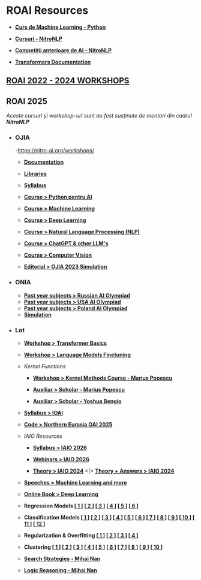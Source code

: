 # ROAI Resources

- **[Curs de Machine Learning - Python](https://www.pyml.ro/)**

- **[Cursuri - NitroNLP](https://www.youtube.com/@nitro_nlp)**

- **[Competiții anterioare de AI - NitroNLP](https://judge.nitro-ai.org/)**

- **[Transformers Documentation](https://huggingface.co/docs/transformers/index)**

## [ROAI 2022 - 2024 WORKSHOPS](https://gitlab.com/nitronlp/Workshops)

## ROAI 2025

*Aceste cursuri și workshop-uri sunt au fost susținute de mentori din cadrul **NitroNLP***

- ### OJIA

    -https://nitro-ai.org/workshops/

    - **[Documentation](https://ojia-docs.olimpiada-ai.ro/)**

    - **[Libraries](https://olimpiada-ai.ro/Importuri.pdf)**

    - **[Syllabus](https://github.com/Olimpiada-AI/programa)**

    - **[Course > Python pentru AI](https://www.youtube.com/watch?v=hwM_xagrduc&list=PLByLNt67Fbic_NTZw0r_gKhhoM8z_UF2P&index=6)**

    - **[Course > Machine Learning](https://www.youtube.com/watch?v=EhJWKW4xd1k&list=PLByLNt67Fbic_NTZw0r_gKhhoM8z_UF2P&index=5)**
   
    - **[Course > Deep Learning](https://www.youtube.com/watch?v=7iNsruNPLrg&list=PLByLNt67Fbic_NTZw0r_gKhhoM8z_UF2P&index=4)**

    - **[Course > Natural Language Processing (NLP)](https://www.youtube.com/watch?v=6UqEn7z6iOY&list=PLByLNt67Fbic_NTZw0r_gKhhoM8z_UF2P&index=3)**

    - **[Course > ChatGPT & other LLM's](https://www.youtube.com/watch?v=tbBMJ_TYWhg&list=PLByLNt67Fbic_NTZw0r_gKhhoM8z_UF2P&index=2)**

     - **[Course > Computer Vision](https://www.youtube.com/watch?v=VoZEDHgHHwg&list=PLByLNt67Fbic_NTZw0r_gKhhoM8z_UF2P)**

    - **[Editorial > OJIA 2023 Simulation](https://www.youtube.com/watch?v=Estbp0bQtOE)**

- ### ONIA

    - **[Past year subjects > Russian AI Olympiad](https://www.kaggle.com/competitions/neoai-2025)**
    - **[Past year subjects > USA AI Olympiad](https://forum.beaver-edge.ai/)**
    - **[Past year subjects > Poland AI Olympiad](https://github.com/OlimpiadaAI/II-OlimpiadaAI)**
    - **[Simulation](https://judge.nitro-ai.org/cram-school/cram-school-preonia-2025/problems/1/task)**

- ### Lot

    - **[Workshop > Transformer Basics](https://github.com/danadascalescu00/ioai-transformer-workshop)**

    - **[Workshop > Language Models Finetuning](https://colab.research.google.com/drive/1n3iTGoZkguVcqYU_nc444QkwQp1D3lc6#scrollTo=uIn0XmFHdMfx)**

    - *Kernel Functions*

        - **[Workshop > Kernel Methods Course - Marius Popescu](./Learning/Kernel%20Methods.pdf)**

        - **[Auxiliar > Scholar - Marius Popescu](https://scholar.google.com/citations?hl=en&user=UPWSjkAAAAAJ)**

        - **[Auxiliar > Scholar - Yoshua Bengio](https://scholar.google.com/citations?hl=en&user=kukA0LcAAAAJ)**

    - **[Syllabus > IOAI](https://ioai-official.org/syllabus-2025/)**

    - **[Code > Northern Eurasia OAI 2025](https://www.kaggle.com/competitions/neoai-2025)**

    - *IAIO Resources*
        - **[Syllabus > IAIO 2026](https://www.iaio-official.org/competition2026/)**

        - **[Webinars > IAIO 2026](https://www.iaio-official.org/webinars/)**

        - **[Theory > IAIO 2024](https://drive.google.com/file/d/1V4Dqf1yfFeZtBEKUSuRriR4-zahYcqbX/view)** <|> **[Theory + Answers > IAIO 2024](https://drive.google.com/file/d/1QC0hv3UraM6NEZFVY6Mv0m6TnnvIYbEc/view)**

    - **[Speeches > Machine Learning and more](https://www.youtube.com/@eemlcommunity3531/playlists)**

    - **[Online Book > Deep Learning](https://www.deeplearningbook.org/)**

    - **Regression Models 
    [[ 1 ](https://web.stanford.edu/class/cme250/files/cme250_lecture2.pdf)] 
    [[ 2 ](https://halweb.uc3m.es/esp/personal/personas/aarribas/esp/docs/estII/tema4_eng.pdf)]
    [[ 3 ](https://02323.compute.dtu.dk/enotes/solutions-chapter5.pdf)]
    [[ 4 ](https://www.youtube.com/watch?v=fusSss43jD8&list=PL2qEL_7r0QITYMa5FcJMB8Pw0sEggqO-M)]
    [[ 5 ](https://www.youtube.com/watch?v=T5AoqxQFkzY)]
    [[ 6 ](https://www.youtube.com/watch?v=aq8VU5KLmkY&list=PLTNMv857s9WUI1Nz4SssXDKAELESXz-bi&index=1)]**

    - **Classification Models
    [[ 1 ](https://w3.cs.jmu.edu/spragunr/CS444/activities/trees_bagging/decision_trees.pdf)]
    [[ 2 ](https://www.cs.toronto.edu/~axgao/cs486686_f21/lecture_notes/Lecture_07_on_Decision_Trees.pdf)]
    [[ 3 ](https://user.phil-fak.uni-duesseldorf.de/~kallmeyer/MachineLearning/homework-naive-bayes.pdf)]
    [[ 4 ](https://web.stanford.edu/~jurafsky/slp3/4.pdf)]
    [[ 5 ](https://web.stanford.edu/~jurafsky/slp3/slides/7_NB.pdf)]
    [[ 6 ](https://cse.iitkgp.ac.in/~pabitra/course/ml/bayesclassifier_pp.pdf)]
    [[ 7 ](https://www.dbs.ifi.lmu.de/Lehre/KDD/WS1819/tutorials/solution_10.pdf)]
    [[ 8 ](https://web.stanford.edu/class/cme250/files/cme250_lecture5.pdf)]
    [[ 9 ](https://www.uio.no/studier/emner/matnat/ifi/IN5520/h22/materials/exercises-solutions/08-svm-exercise-solution.pdf)]
    [[ 10 ](https://www.dbs.ifi.lmu.de/Lehre/KDD/WS1920/tutorials/loesung04_kdd_1920.pdf)]
    [[ 11 ](https://www.youtube.com/watch?v=nt63k3bfXS0&list=PLoROMvodv4rMiGQp3WXShtMGgzqpfVfbU&index=5)]
    [[ 12 ](https://www.youtube.com/watch?v=lDwow4aOrtg&list=PLoROMvodv4rMiGQp3WXShtMGgzqpfVfbU&index=6)]**

    - **Regularization & Overfitting
    [[ 1 ](https://www.cs.mcgill.ca/~dprecup/courses/ML/Lectures/ml-lecture02.pdf)]
    [[ 2 ](https://courses.cs.washington.edu/courses/cse446/22wi/schedule/week3L7_live.pdf)]
    [[ 3 ](https://www.cs.rpi.edu/~magdon/courses/LFD-Slides/SlidesLect12.pdf)]
    [[ 4 ](https://courses.cs.washington.edu/courses/cse446/19sp/sections/05/section05-solutions.pdf)]**

    - **Clustering
    [[ 1 ](https://web.stanford.edu/class/cs345a/slides/12-clustering.pdf)]
    [[ 2 ](https://web.stanford.edu/class/cs102/lectureslides/ClusteringSlides.pdf)]
    [[ 3 ](https://web.stanford.edu/class/cme250/files/cme250_lecture7.pdf)]
    [[ 4 ](https://webdocs.cs.ualberta.ca/~zaiane/courses/cmput695/F07/exercises/Exercises695Clus-solution.pdf)]
    [[ 5 ](https://www.ismll.uni-hildesheim.de/lehre/ml-22w/exercises/tutorial11.pdf)]
    [[ 6 ](https://www.inf.unibz.it/~zini/ML/slides/ml_2012_lab_08_solutions.pdf)]
    [[ 7 ](https://www.imada.sdu.dk/u/rolf/Edu/DM534/E18/eksaminatorierUge43-solutions.pdf)]
    [[ 8 ](https://didawiki.cli.di.unipi.it/lib/exe/fetch.php/dm/exercises-clustering.pdf)]
    [[ 9 ](https://davidrosenberg.github.io/mlcourse/Archive/2017/Lectures/13.lab.mixture-models.pdf)]
    [[ 10 ](https://www.youtube.com/watch?v=BaZWcSq3IuI)]**
 
    - **[Search Strategies - Mihai Nan](https://drive.google.com/file/d/1Tw1_2BWr4ec8ROgAifeix2kjcKCQh9iV/view?usp=sharing)**
    - **[Logic Reasoning - Mihai Nan](https://drive.google.com/file/d/1kgtLR2ZcweXf1SLpeEijlejuTrcIqY3u/view?usp=sharing)**